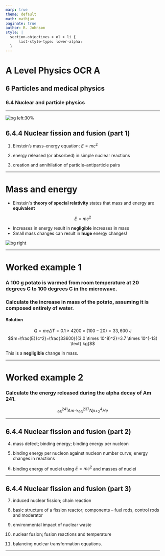 ```yaml
---
marp: true
theme: default
math: mathjax
paginate: true
author: R. Johnson
style: |
  section.objectives > ol > li {
      list-style-type: lower-alpha;
  }
---
```


# A Level Physics OCR A
## 6 Particles and medical physics
### 6.4 Nuclear and particle physics

---

<!-- _class: objectives -->

![bg left:30%](https://images.unsplash.com/photo-1492962827063-e5ea0d8c01f5?ixlib=rb-4.0.3&ixid=MnwxMjA3fDB8MHxwaG90by1wYWdlfHx8fGVufDB8fHx8&auto=format&fit=crop&w=2121&q=80)

## 6.4.4 Nuclear fission and fusion (part 1)

1. Einstein’s mass–energy equation; $E=mc^2$

2. energy released (or absorbed) in simple nuclear
reactions

3. creation and annihilation of particle–antiparticle pairs

---

# Mass and energy

- Einstein's **theory of special relativity** states that mass and energy are **equivalent**

$$E=mc^2$$

- Increases in energy result in **negligible** increases in mass
- Small mass changes can result in **huge** energy changes!

![bg right](http://2.bp.blogspot.com/-XLIw3HF3Tew/VaAT4vfg-cI/AAAAAAAAEik/71qA-hyyelc/s1600/Arthur_Sasse-Albert-Einstein.jpg)

---

# Worked example 1

### A 100 g potato is warmed from room temperature at 20 degrees C to 100 degrees C in the microwave.
### Calculate the increase in mass of the potato, assuming it is composed entirely of water.

#### Solution
$$Q = mc\Delta T= 0.1 \times 4200 \times (100-20) = 33,600 \text{ J}$$
$$m=\frac{E}{c^2}=\frac{33600}{(3.0 \times 10^8)^2}=3.7 \times 10^{-13} \text{ kg}$$

This is a **negligible** change in mass.

---

# Worked example 2

### Calculate the energy released during the alpha decay of Am 241.

$$_{95}^{241}Am \rightarrow _{93}^{237}Np + _2^4He$$

---

## 6.4.4 Nuclear fission and fusion (part 2)

4. mass defect; binding energy; binding energy per nucleon

5. binding energy per nucleon against nucleon number curve; energy changes in reactions

6. binding energy of nuclei using $E=mc^2$ and masses of nuclei

---

## 6.4.4 Nuclear fission and fusion (part 3)

7. induced nuclear fission; chain reaction

8. basic structure of a fission reactor; components –
fuel rods, control rods and moderator

9. environmental impact of nuclear waste

10. nuclear fusion; fusion reactions and temperature

11. balancing nuclear transformation equations.

---


